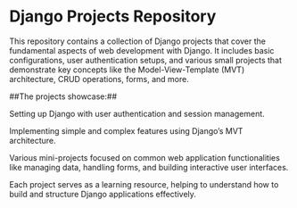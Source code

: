 # Django Projects Repository #
This repository contains a collection of Django projects that cover the fundamental aspects of web development with Django. It includes basic configurations, user authentication setups, and various small projects that demonstrate key concepts like the Model-View-Template (MVT) architecture, CRUD operations, forms, and more.

##The projects showcase:##

Setting up Django with user authentication and session management.

Implementing simple and complex features using Django’s MVT architecture.

Various mini-projects focused on common web application functionalities like managing data, handling forms, and building interactive user interfaces.

Each project serves as a learning resource, helping to understand how to build and structure Django applications effectively.
